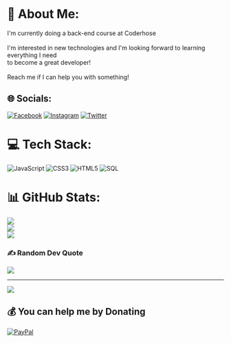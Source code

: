 # 💫 About Me:
I'm currently doing a back-end course at Coderhose<br><br>I'm interested in new technologies and I'm looking forward to learning everything I need<br>to become a great developer!<br><br>Reach me if I can help you with something!


## 🌐 Socials:
[![Facebook](https://img.shields.io/badge/Facebook-%231877F2.svg?logo=Facebook&logoColor=white)](https://facebook.com/TomasBiasutti) [![Instagram](https://img.shields.io/badge/Instagram-%23E4405F.svg?logo=Instagram&logoColor=white)](https://instagram.com/TomiBiasutti) [![Twitter](https://img.shields.io/badge/Twitter-%231DA1F2.svg?logo=Twitter&logoColor=white)](https://twitter.com/@Tomibiasutti) 

# 💻 Tech Stack:
![JavaScript](https://img.shields.io/badge/javascript-%23323330.svg?style=for-the-badge&logo=javascript&logoColor=%23F7DF1E) ![CSS3](https://img.shields.io/badge/css3-%231572B6.svg?style=for-the-badge&logo=css3&logoColor=white) ![HTML5](https://img.shields.io/badge/html5-%23E34F26.svg?style=for-the-badge&logo=html5&logoColor=white) ![SQL](https://www.mysql.com/common/logos/powered-by-mysql-88x31-wob.png)
# 📊 GitHub Stats:
![](https://github-readme-stats.vercel.app/api?username=Topo81&theme=nightowl&hide_border=false&include_all_commits=false&count_private=false)<br/>
![](https://github-readme-streak-stats.herokuapp.com/?user=Topo81&theme=nightowl&hide_border=false)<br/>
![](https://github-readme-stats.vercel.app/api/top-langs/?username=Topo81&theme=nightowl&hide_border=false&include_all_commits=false&count_private=false&layout=compact)

### ✍️ Random Dev Quote
![](https://quotes-github-readme.vercel.app/api?type=horizontal&theme=radical)



---
[![](https://visitcount.itsvg.in/api?id=Topo81&icon=0&color=1)](https://visitcount.itsvg.in)

  ## 💰 You can help me by Donating
  [![PayPal](https://img.shields.io/badge/PayPal-00457C?style=for-the-badge&logo=paypal&logoColor=white)](https://paypal.me/biasu91@hotmail.com) 

  <!-- Proudly created with GPRM ( https://gprm.itsvg.in ) -->
  
